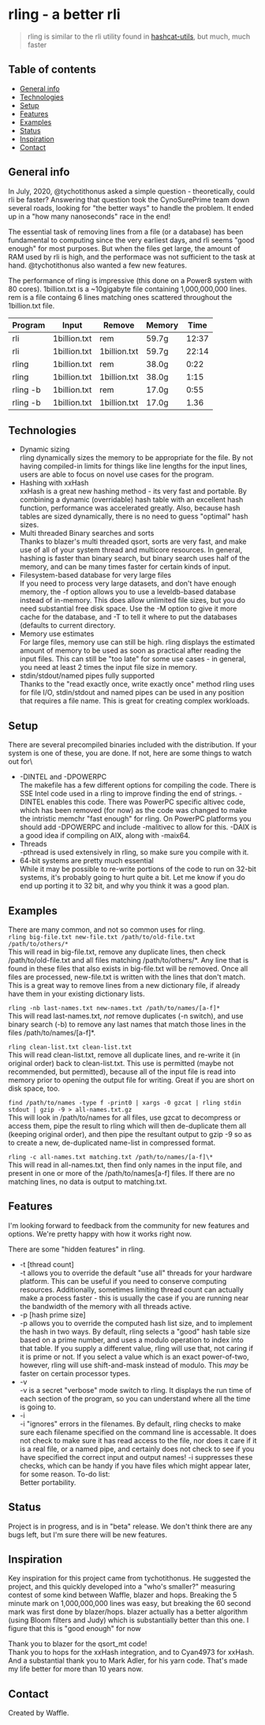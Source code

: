 # rling - a better rli
> rling is similar to the rli utility found in [hashcat-utils](https://github.com/hashcat/hashcat-utils), but much, much faster

## Table of contents
* [General info](#general-info)
* [Technologies](#technologies)
* [Setup](#setup)
* [Features](#features)
* [Examples](#examples)
* [Status](#status)
* [Inspiration](#inspiration)
* [Contact](#contact)

## General info
In July, 2020, @tychotithonus asked a simple question - theoretically, could rli be faster?  Answering that question took the CynoSurePrime team down several roads, looking for "the better ways" to handle the problem. It ended up in a "how many nanoseconds" race in the end!

The essential task of removing lines from a file (or a database) has been fundamental to computing since the very earliest days, and rli seems "good enough" for most purposes.  But when the files get large, the amount of RAM used by rli is high, and the performace was not sufficient to the task at hand.  @tychotithonus also wanted a few new features.

The performance of rling is impressive (this done on a Power8 system with 80 cores). 1billion.txt is a ~10gigabyte file containing 1,000,000,000 lines.  rem is a file containg 6 lines matching ones scattered throughout the 1billion.txt file.

| Program | Input    |  Remove | Memory | Time |
| ------- | -------- | ------- | ------ | ---- |
| rli | 1billion.txt | rem | 59.7g | 12:37 |
| rli | 1billion.txt | 1billion.txt | 59.7g | 22:14 |
| rling | 1billion.txt | rem | 38.0g | 0:22 |
| rling | 1billion.txt | 1billion.txt | 38.0g | 1:15 |
| rling -b | 1billion.txt | rem | 17.0g | 0:55 |
| rling -b | 1billion.txt | 1billion.txt | 17.0g | 1.36 |


## Technologies
* Dynamic sizing\
rling dynamically sizes the memory to be appropriate for the file.  By not having compiled-in limits for things like line lengths for the input lines, users are able to focus on novel use cases for the program.
* Hashing with xxHash\
xxHash is a great new hashing method - its very fast and portable.  By combining a dynamic (overridable) hash table with an excellent hash function, performance was accelerated greatly.  Also, because hash tables are sized dynamically, there is no need to guess "optimal" hash sizes.
* Multi threaded Binary searches and sorts\
Thanks to blazer's multi threaded qsort, sorts are very fast, and make use of all of your system thread and multicore resources.  In general, hashing is faster than binary search, but binary search uses half of the memory, and can be many times faster for certain kinds of input.
* Filesystem-based database for very large files\
If you need to process very large datasets, and don't have enough memory, the -f option allows you to use a leveldb-based database instead of in-memory.  This does allow unlimited file sizes, but you do need substantial free disk space.  Use the -M option to give it more cache for the database, and -T to tell it where to put the databases (defaults to current directory.
* Memory use estimates\
For large files, memory use can still be high.  rling displays the estimated amount of memory to be used as soon as practical after reading the input files.  This can still be "too late" for some use cases - in general, you need at least 2 times the input file size in memory.
* stdin/stdout/named pipes fully supported\
Thanks to the "read exactly once, write exactly once" method rling uses for file I/O, stdin/stdout and named pipes can be used in any position that requires a file name.  This is great for creating complex workloads.

## Setup
There are several precompiled binaries included with the distribution.  If your system is one of these, you are done.  If not, here are some things to watch out for\
* -DINTEL and -DPOWERPC\
The makefile has a few different options for compiling the code.  There is SSE Intel code used in a rling to improve finding the end of strings.  -DINTEL enables this code.
There was PowerPC specific altivec code, which has been removed (for now) as the code was changed to make the intristic memchr "fast enough" for rling.  On PowerPC platforms you should add -DPOWERPC and include -malitivec to allow for this.  -DAIX is a good idea if compiling on AIX, along with -maix64.
* Threads\
-pthread is used extensively in rling, so make sure you compile with it.
* 64-bit systems are pretty much essential\
While it may be possible to re-write portions of the code to run on 32-bit systems, it's probably going to hurt quite a bit.  Let me know if you do end up porting it to 32 bit, and why you think it was a good plan.

## Examples
There are many common, and not so common uses for rling.\
`rling big-file.txt new-file.txt /path/to/old-file.txt /path/to/others/*`\
This will read in big-file.txt, remove any duplicate lines, then check /path/to/old-file.txt and
all files matching /path/to/others/*.  Any line that is found in these files that also exists in big-file.txt will be removed.  Once all files are processed, new-file.txt is written with the lines that don't match.  This is a great way to remove lines from a new dictionary file, if already have them in your existing dictionary lists.

`rling -nb last-names.txt new-names.txt /path/to/names/[a-f]*`\
This will read last-names.txt, *not* remove duplicates (-n switch), and use binary search (-b) to remove any last names that match those lines in the files /path/to/names/[a-f]*.

`rling clean-list.txt clean-list.txt`\
This will read clean-list.txt, remove all duplicate lines, and re-write it (in original order) back to clean-list.txt.  This use is permitted (maybe not recommended, but permitted), because all of the input file is read into memory prior to opening the output file for writing.  Great if you are short on disk space, too.

`find /path/to/names -type f -print0 | xargs -0 gzcat | rling stdin stdout | gzip -9 > all-names.txt.gz`\
This will look in /path/to/names for all files, use gzcat to decompress or access them, pipe the result to rling which will then de-duplicate them all (keeping original order), and then pipe the resultant output to gzip -9 so as to create a new, de-duplicated name-list in compressed format.

`rling -c all-names.txt matching.txt /path/to/names/[a-f]\*`\
This will read in all-names.txt, then find only names in the input file, and present in one or more of the /path/to/names[a-f] files.  If there are no matching lines, no data is output to matching.txt.

## Features
I'm looking forward to feedback from the community for new features and options.  We're pretty happy with how it works right now.

There are some "hidden features" in rling.
* -t [thread count]\
-t allows you to override the default "use all" threads for your hardware platform.  This can be useful if you need to conserve computing resources.  Additionally, sometimes limiting thread count can actually make a process faster - this is usually the case if you are running near the bandwidth of the memory with all threads active.
* -p [hash prime size]\
-p allows you to override the computed hash list size, and to implement the hash in two ways.  By default, rling selects a "good" hash table size based on a prime number, and uses a modulo operation to index into that table.  If you supply a different value, rling will use that, not caring if it is prime or not.  If you select a value which is an exact power-of-two, however, rling will use shift-and-mask instead of modulo.  This *may* be faster on certain processor types.
* -v\
-v is a secret "verbose" mode switch to rling.  It displays the run time of each section of the program, so you can understand where all the time is going to.
* -i\
-i "ignores" errors in the filenames.  By default, rling checks to make sure each filename specified on the command line is accessable.  It does not check to make sure it has read access to the file, nor does it care if it is a real file, or a named pipe, and certainly does not check to see if you have specified the correct input and output names!  -i suppresses these checks, which can be handy if you have files which might appear later, for some reason. 
To-do list:\
Better portability.

## Status
Project is in progress, and is in "beta" release.  We don't think there are any bugs left, but I'm sure there will be new features.

## Inspiration
Key inspiration for this project came from tychotithonus.  He suggested the project, and this quickly developed into a "who's smaller?" measuring contest of some kind between Waffle, blazer and hops. Breaking the 5 minute mark on 1,000,000,000 lines was easy, but breaking the 60 second mark was first done by blazer/hops.  blazer actually has a better algorithm (using Bloom filters and Judy) which is substantially better than this one.  I figure that this is "good enough" for now

Thank you to blazer for the qsort_mt code!\
Thank you to hops for the xxHash integration, and to Cyan4973 for xxHash.\
And a substantial thank you to Mark Adler, for his yarn code.  That's made my life better for more than 10 years now.

## Contact
Created by Waffle.
